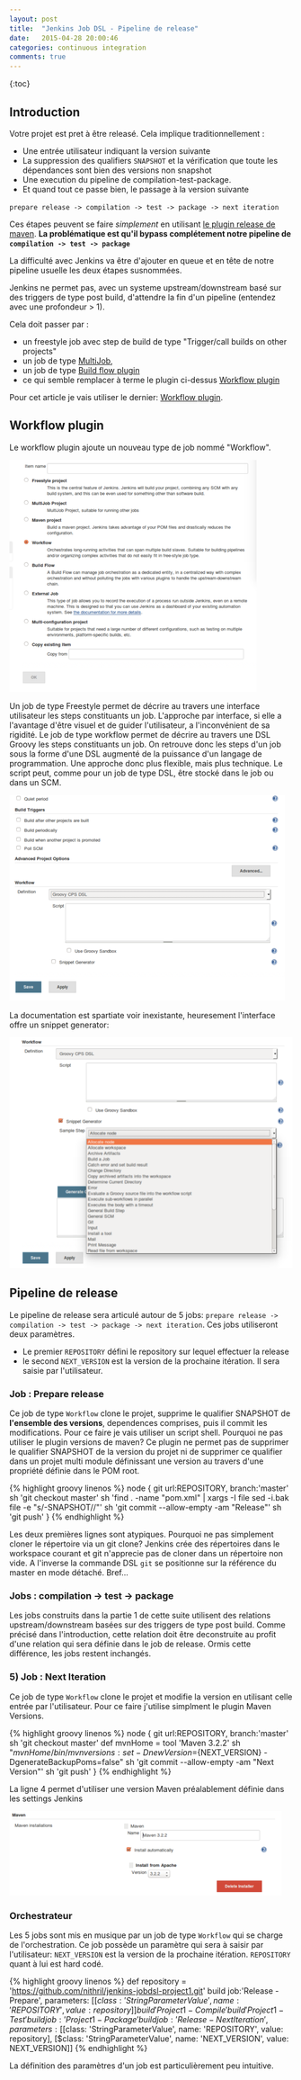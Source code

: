 ```yaml
---
layout: post
title:  "Jenkins Job DSL - Pipeline de release"
date:   2015-04-28 20:00:46
categories: continuous integration
comments: true
---
```


{:toc}

## Introduction

Votre projet est pret à être releasé. Cela implique traditionnellement :

- Une entrée utilisateur indiquant la version suivante   
- La suppression des qualifiers `SNAPSHOT` et la vérification que toute les dépendances sont bien des versions non snapshot
- Une execution du pipeline de compilation-test-package.
- Et quand tout ce passe bien, le passage à la version suivante

`prepare release -> compilation -> test -> package -> next iteration`

Ces étapes peuvent se faire *simplement* en utilisant [le plugin release de maven](http://maven.apache.org/maven-release/maven-release-plugin/).
**La problématique est qu'il bypass complétement notre pipeline de `compilation -> test -> package`**

La difficulté avec Jenkins va être d'ajouter en queue et en tête de notre pipeline usuelle les deux étapes susnommées.
 
Jenkins ne permet pas, avec un systeme upstream/downstream basé sur des triggers de type post build, d'attendre la fin d'un pipeline (entendez avec une profondeur > 1).

Cela doit passer par :

- un freestyle job avec step de build de type "Trigger/call builds on other projects"
- un job de type [MultiJob](https://wiki.jenkins-ci.org/display/JENKINS/Multijob+Plugin),
- un job de type [Build flow plugin](https://wiki.jenkins-ci.org/display/JENKINS/Build+Flow+Plugin)
- ce qui semble remplacer à terme le plugin ci-dessus [Workflow plugin](https://github.com/jenkinsci/workflow-plugin)

Pour cet article je vais utiliser le dernier: [Workflow plugin](https://github.com/jenkinsci/workflow-plugin).


## Workflow plugin

Le workflow plugin ajoute un nouveau type de job nommé "Workflow".

![JobDsl](/assets/2015-04-28-jenkins-job-dsl-release-part2/newjob-workflow.png)
 
Un job de type Freestyle permet de décrire au travers une interface utilisateur les steps constituants un job. L'approche par interface, si elle a l'avantage d'être visuel 
et de guider l'utilisateur, a l'inconvénient de sa rigidité. 
Le job de type workflow permet de décrire au travers une DSL Groovy les steps constituants un job. On retrouve donc les steps d'un job sous la forme d'une DSL
augmenté de la puissance d'un langage de programmation. Une approche donc plus flexible, mais plus technique. Le script peut, comme pour un job de type DSL, être
 stocké dans le job ou dans un SCM.
 
 ![JobDsl](/assets/2015-04-28-jenkins-job-dsl-release-part2/newjob-workflow-script.png)
 
La documentation est spartiate voir inexistante, heuresement l'interface offre un snippet generator:  

 ![JobDsl](/assets/2015-04-28-jenkins-job-dsl-release-part2/newjob-workflow-generator.png)

 
## Pipeline de release

Le pipeline de release sera articulé autour de 5 jobs: `prepare release -> compilation -> test -> package -> next iteration`. 
Ces jobs utiliseront deux paramètres.
 
* Le premier `REPOSITORY` défini le repository sur lequel effectuer la release
* le second `NEXT_VERSION` est la version de la prochaine itération. Il sera saisie par l'utilisateur. 
 
### Job : Prepare release  
Ce job de type `Workflow` clone le projet, supprime le qualifier SNAPSHOT de **l'ensemble des versions**, dependences comprises, puis il commit les modifications. 
Pour ce faire je vais utiliser un script shell. Pourquoi ne pas utiliser le plugin versions de maven? 
Ce plugin ne permet pas de supprimer le qualifier SNAPSHOT de la version du projet ni de supprimer ce qualifier dans un projet multi module définissant
une version au travers d'une propriété définie dans le POM root.

{% highlight groovy linenos %}
node {
  git url:REPOSITORY, branch:'master'
  sh 'git checkout master'
  sh 'find . -name "pom.xml" | xargs -I file sed -i.bak file -e "s/-SNAPSHOT//"'
  sh 'git commit --allow-empty -am "Release"'
  sh 'git push'
}
{% endhighlight %}
  
Les deux premières lignes sont atypiques. Pourquoi ne pas simplement cloner le répertoire via un git clone? Jenkins crée des répertoires dans le workspace courant
et git n'apprecie pas de cloner dans un répertoire non vide. A l'inverse la commande DSL `git` se positionne sur la référence du master en mode détaché.
Bref...
  
  
### Jobs : compilation -> test -> package
  
Les jobs construits dans la partie 1 de cette suite utilisent des relations upstream/downstream basées sur des triggers de type post build. 
Comme précisé dans l'introduction, cette relation doit être deconstruite au profit d'une relation qui sera définie dans le job de release. Ormis cette différence,
les jobs restent inchangés.
  
### 5) Job : Next Iteration  

Ce job de type `Workflow` clone le projet et modifie la version en utilisant celle entrée par l'utilisateur. Pour ce faire j'utilise simplment 
le plugin Maven Versions.
 
{% highlight groovy linenos %}
node {
git url:REPOSITORY, branch:'master'
sh 'git checkout master'
def mvnHome = tool 'Maven 3.2.2'
sh "${mvnHome}/bin/mvn versions:set -DnewVersion=${NEXT_VERSION}  -DgenerateBackupPoms=false"
sh 'git commit --allow-empty -am "Next Version"'
sh 'git push'
}
{% endhighlight %}
  
La ligne 4 permet d'utiliser une version Maven préalablement définie dans les settings Jenkins  

![JobDsl](/assets/2015-04-28-jenkins-job-dsl-release-part2/settings-maven.png)

### Orchestrateur  

Les 5 jobs sont mis en musique par un job de type `Workflow` qui se charge de l'orchestration. 
Ce job possède un paramètre qui sera à saisir par l'utilisateur: `NEXT_VERSION` est la version de la prochaine itération. `REPOSITORY` quant à lui est hard codé. 
  
{% highlight groovy linenos %}
def repository = 'https://github.com/nithril/jenkins-jobdsl-project1.git'
build job:'Release - Prepare', parameters: [[$class: 'StringParameterValue', name: 'REPOSITORY', value: repository]]
build 'Project 1 - Compile'
build 'Project 1 - Test'
build job: 'Project 1 - Package'
build job:'Release - Next Iteration', parameters: [[$class: 'StringParameterValue', name: 'REPOSITORY', value: repository],
[$class: 'StringParameterValue', name: 'NEXT_VERSION', value: NEXT_VERSION]]
{% endhighlight %}

La définition des paramètres d'un job est particulièrement peu intuitive. 